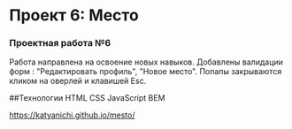 # Проект 6: Место

### Проектная работа №6
Работа направлена на освоение новых навыков. Добавлены валидации форм : "Редактировать профиль", "Новое место". Попапы закрываются кликом на оверлей и клавишей Esc.

##Технологии
HTML
CSS
JavaScript
BEM

https://katyanichi.github.io/mesto/

